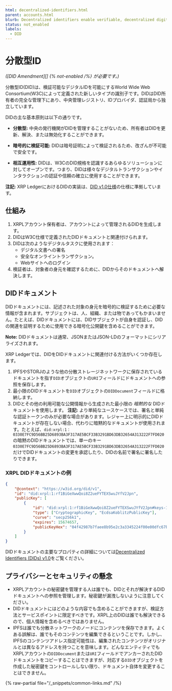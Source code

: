 ```yaml
---
html: decentralized-identifiers.html
parent: accounts.html
blurb: Decentralized identifiers enable verifiable, decentralized digital identities.
status: not_enabled
labels:
  - DID
---
```

# 分散型ID

_([DID Amendment][] {% not-enabled /%} が必要です。)_

分散型ID(DID)は、検証可能なデジタルIDを可能にするWorld Wide Web Consortium(W3C)によって定義された新しいタイプの識別子です。DIDはDID所有者の完全な管理下にあり、中央管理レジストリ、IDプロバイダ、認証局から独立しています。

DIDの主な基本原則は以下の通りです。

- **分散型:** 中央の発行機関がDIDを管理することがないため、所有者はDIDを更新、解決、または無効化することができます。

- **暗号的に検証可能:** DIDは暗号証明によって検証されるため、改ざんが不可能で安全です。

- **相互運用性:** DIDは、W3CのDID規格を認識するあらゆるソリューションに対してオープンです。つまり、DIDは様々なデジタルトランザクションやインタラクションの認証や信頼の確立に使用することができます。

**注記:** XRP LedgerにおけるDIDの実装は、[DID v1.0仕様](https://www.w3.org/TR/did-core/)の仕様に準拠しています。


## 仕組み

1. XRPLアカウント保有者は、アカウントによって管理されるDIDを生成します。
2. DIDはW3C仕様で定義されたDIDドキュメントと関連付けられます。
3. DIDは次のようなデジタルタスクに使用されます：
    - デジタル文書への署名
    - 安全なオンライントランザクション。
    - Webサイトへのログイン
4. 検証者は、対象者の身元を確認するために、DIDからそのドキュメントへ解決します。


## DIDドキュメント

DIDドキュメントには、記述された対象の身元を暗号的に検証するために必要な情報が含まれます。サブジェクトは、人、組織、または物であってもかまいません。たとえば、DIDドキュメントには、DIDサブジェクトが自身を認証し、DIDの関連を証明するために使用できる暗号化公開鍵を含めることができます。

**Note:** DIDドキュメントは通常、JSONまたはJSON-LDのフォーマットにシリアライズされます。

XRP Ledgerでは、DIDをDIDドキュメントに関連付ける方法がいくつか存在します。

1. IPFSやSTORJのような他の分散ストレージネットワークに保存されているドキュメントを指す`DID`オブジェクトの`URI`フィールドにドキュメントへの参照を保存します。
2. 最小限のDIDドキュメントを`DID`オブジェクトの`DIDDocument`フィールドに格納します。
3. DIDとその他の利用可能な公開情報から生成された最小限の _暗黙的な_ DIDドキュメントを使用します。
    **注記:** より単純なユースケースでは、署名と単純な認証トークンのみが必要な場合があります。レジャー上に明示的にDIDドキュメントが存在しない場合、代わりに暗黙的なドキュメントが使用されます。たとえば、`did:xrpl:1：0330E7FC9D56BB25D6893BA3F317AE5BCF33B3291BD63DB32654A313222F7FD020`の暗黙のDIDドキュメントでは、単一のキー`0330E7FC9D56BB25D6893BA3F317AE5BCF33B3291BD63DB32654A313222F7FD020`だけでDIDドキュメントの変更を承認したり、DIDの名前で署名に署名したりできます。


### XRPL DIDドキュメントの例

```json
{
    "@context": "https://w3id.org/did/v1",
    "id": "did:xrpl:1:rf1BiGeXwwQoi8Z2ueFYTEXSwuJYfV2Jpn",
    "publicKey": [
        {
            "id": "did:xrpl:1:rf1BiGeXwwQoi8Z2ueFYTEXSwuJYfV2Jpn#keys-1",
            "type": ["CryptographicKey", "EcdsaKoblitzPublicKey"],
            "curve": "secp256k1",
            "expires": 15674657,
            "publicKeyHex": "04f42987b7faee8b95e2c3a3345224f00e00dfc67ba882..."
        }
    ]
}
```

DIDドキュメントの主要なプロパティの詳細については[Decentralized Identifiers (DIDs) v1.0](https://www.w3.org/TR/did-core/#core-properties)をご覧ください。


## プライバシーとセキュリティの懸念

- XRPLアカウントの秘密鍵を管理する人は誰でも、DIDとそれが解決するDIDドキュメントへの参照を管理します。秘密鍵が漏洩しないように注意してください。
- DIDドキュメントにはどのような内容でも含めることができますが、検証方法とサービスポイントに限定すべきです。XRPL上のDIDは誰でも解決できるので、個人情報を含めるべきではありません。
- IPFSは誰でも分散ネットワークのノードにコンテンツを保存できます。よくある誤解は、誰でもそのコンテンツを編集できるということです。しかし、IPFSのコンテンツアドレス指定可能性は、編集されたコンテンツがオリジナルとは異なるアドレスを持つことを意味します。どんなエンティティでもXRPLアカウントの`DIDDocument`または`URI`フィールドでアンカーされたDIDドキュメントをコピーすることはできますが、対応する`DID`オブジェクトを作成した秘密鍵をコントロールしない限り、ドキュメント自体を変更することはできません。

{% raw-partial file="/_snippets/common-links.md" /%}
